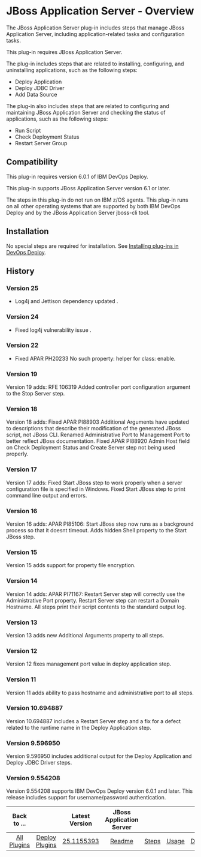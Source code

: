 
# JBoss Application Server - Overview


The JBoss Application Server plug-in includes steps that manage JBoss Application Server, including application-related tasks and configuration tasks.

This plug-in requires JBoss Application Server.

The plug-in includes steps that are related to installing, configuring, and uninstalling applications, such as the following steps:

* Deploy Application
* Deploy JDBC Driver
* Add Data Source

The plug-in also includes steps that are related to configuring and maintaining JBoss Application Server and checking the status of applications, such as the following steps:

* Run Script
* Check Deployment Status
* Restart Server Group

## Compatibility

This plug-in requires version 6.0.1 of IBM DevOps Deploy.

This plug-in supports JBoss Application Server version 6.1 or later.

The steps in this plug-in do not run on IBM z/OS agents. This plug-in runs on all other operating systems that are supported by both IBM DevOps Deploy and by the JBoss Application Server jboss-cli tool.

## Installation

No special steps are required for installation. See [Installing plug-ins in DevOps Deploy](https://community.ibm.com/community/user/wasdevops/blogs/laurel-dickson-bull1/2022/06/13/install-plugins "Installing plug-ins in DevOps Deploy").

## History

### Version 25

* Log4j and Jettison dependency updated .

### Version 24

* Fixed log4j vulnerability issue .

### Version 22

* Fixed APAR PH20233 No such property: helper for class: enable.

### Version 19

Version 19 adds: RFE 106319 Added controller port configuration argument to the Stop Server step.

### Version 18

Version 18 adds: Fixed APAR PI88903 Additional Arguments have updated to descriptions that describe their modification of the generated JBoss script, not JBoss CLI. Renamed Administrative Port to Management Port to better reflect JBoss documentation. Fixed APAR PI88920 Admin Host field on Check Deployment Status and Create Server step not being used properly.

### Version 17

Version 17 adds: Fixed Start JBoss step to work properly when a server configuration file is specified in Windows. Fixed Start JBoss step to print command line output and errors.

### Version 16

Version 16 adds: APAR PI85106: Start JBoss step now runs as a background process so that it doesnt timeout. Adds hidden Shell property to the Start JBoss step.

### Version 15

Version 15 adds support for property file encryption.

### Version 14

Version 14 adds: APAR PI71167: Restart Server step will correctly use the Administrative Port property. Restart Server step can restart a Domain Hostname. All steps print their script contents to the standard output log.

### Version 13

Version 13 adds new Additional Arguments property to all steps.

### Version 12

Version 12 fixes management port value in deploy application step.

### Version 11

Version 11 adds ability to pass hostname and administrative port to all steps.

### Version 10.694887

Version 10.694887 includes a Restart Server step and a fix for a defect related to the runtime name in the Deploy Application step.

### Version 9.596950

Version 9.596950 includes additional output for the Deploy Application and Deploy JDBC Driver steps.

### Version 9.554208

Version 9.554208 supports IBM DevOps Deploy version 6.0.1 and later. This release includes support for username/password authentication.


|Back to ...||Latest Version|JBoss Application Server ||||
| :---: | :---: | :---: | :---: | :---: | :---: | :---: |
|[All Plugins](../../index.md)|[Deploy Plugins](../README.md)|[25.1155393](https://raw.githubusercontent.com/UrbanCode/IBM-UCD-PLUGINS/main/files/JBoss/ucd-JBoss-25.1155393.zip)|[Readme](README.md)|[Steps](steps.md)|[Usage](usage.md)|[Downloads](downloads.md)|
